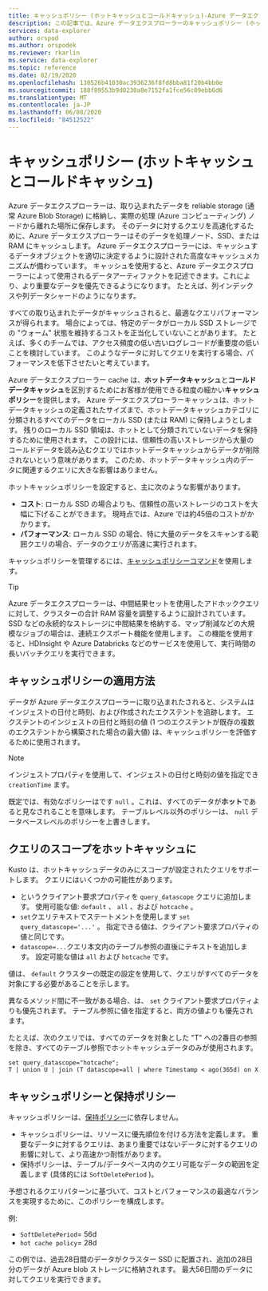 ```yaml
---
title: キャッシュポリシー (ホットキャッシュとコールドキャッシュ)-Azure データエクスプローラー
description: この記事では、Azure データエクスプローラーのキャッシュポリシー (ホットキャッシュとコールドキャッシュ) について説明します。
services: data-explorer
author: orspod
ms.author: orspodek
ms.reviewer: rkarlin
ms.service: data-explorer
ms.topic: reference
ms.date: 02/19/2020
ms.openlocfilehash: 130526b41030ac3936236f8fd8bba81f20b4bb0e
ms.sourcegitcommit: 188f89553b9d0230a8e7152fa1fce56c09ebb6d6
ms.translationtype: MT
ms.contentlocale: ja-JP
ms.lasthandoff: 06/08/2020
ms.locfileid: "84512522"
---
```

# <a name="cache-policy-hot-and-cold-cache"></a>キャッシュポリシー (ホットキャッシュとコールドキャッシュ) 

Azure データエクスプローラーは、取り込まれたデータを reliable storage (通常 Azure Blob Storage) に格納し、実際の処理 (Azure コンピューティング) ノードから離れた場所に保存します。 そのデータに対するクエリを高速化するために、Azure データエクスプローラーはそのデータを処理ノード、SSD、または RAM にキャッシュします。 Azure データエクスプローラーには、キャッシュするデータオブジェクトを適切に決定するように設計された高度なキャッシュメカニズムが備わっています。 キャッシュを使用すると、Azure データエクスプローラーによって使用されるデータアーティファクトを記述できます。これにより、より重要なデータを優先できるようになります。 たとえば、列インデックスや列データシャードのようになります。

すべての取り込まれたデータがキャッシュされると、最適なクエリパフォーマンスが得られます。 場合によっては、特定のデータがローカル SSD ストレージでの "ウォーム" 状態を維持するコストを正当化していないことがあります。
たとえば、多くのチームでは、アクセス頻度の低い古いログレコードが重要度の低いことを検討しています。
このようなデータに対してクエリを実行する場合、パフォーマンスを低下させたいと考えています。

Azure データエクスプローラー cache は、**ホットデータキャッシュ**と**コールドデータキャッシュ**を区別するためにお客様が使用できる粒度の細かい**キャッシュポリシー**を提供します。 Azure データエクスプローラーキャッシュは、ホットデータキャッシュの定義されたサイズまで、ホットデータキャッシュカテゴリに分類されるすべてのデータをローカル SSD (または RAM) に保持しようとします。 残りのローカル SSD 領域は、ホットとして分類されていないデータを保持するために使用されます。 この設計には、信頼性の高いストレージから大量のコールドデータを読み込むクエリではホットデータキャッシュからデータが削除されないという意味があります。 このため、ホットデータキャッシュ内のデータに関連するクエリに大きな影響はありません。

ホットキャッシュポリシーを設定すると、主に次のような影響があります。
* **コスト**: ローカル SSD の場合よりも、信頼性の高いストレージのコストを大幅に下げることができます。 現時点では、Azure では約45倍のコストがかかります。
* **パフォーマンス**: ローカル SSD の場合、特に大量のデータをスキャンする範囲クエリの場合、データのクエリが高速に実行されます。  

キャッシュポリシーを管理するには、[キャッシュポリシーコマンド](cache-policy.md)を使用します。

> [!TIP]
>Azure データエクスプローラーは、中間結果セットを使用したアドホッククエリに対して、クラスターの合計 RAM 容量を調整するように設計されています。
>SSD などの永続的なストレージに中間結果を格納する、マップ削減などの大規模なジョブの場合は、連続エクスポート機能を使用します。 この機能を使用すると、HDInsight や Azure Databricks などのサービスを使用して、実行時間の長いバッチクエリを実行できます。
 
## <a name="how-cache-policy-is-applied"></a>キャッシュポリシーの適用方法

データが Azure データエクスプローラーに取り込まれたされると、システムはインジェストの日付と時刻、および作成されたエクステントを追跡します。 エクステントのインジェストの日付と時刻の値 (1 つのエクステントが既存の複数のエクステントから構築された場合の最大値) は、キャッシュポリシーを評価するために使用されます。

> [!Note]
> インジェストプロパティを使用して、インジェストの日付と時刻の値を指定でき `creationTime` ます。

既定では、有効なポリシーはです `null` 。これは、すべてのデータが**ホット**であると見なされることを意味します。
テーブルレベル以外のポリシーは、 `null` データベースレベルのポリシーを上書きします。

## <a name="scoping-queries-to-hot-cache"></a>クエリのスコープをホットキャッシュに

Kusto は、ホットキャッシュデータのみにスコープが設定されたクエリをサポートします。
クエリにはいくつかの可能性があります。

- というクライアント要求プロパティを `query_datascope` クエリに追加します。
   使用可能な値: `default` 、 `all` 、および `hotcache` 。
- `set`クエリテキストでステートメントを使用します `set query_datascope='...'` 。
   指定できる値は、クライアント要求プロパティの値と同じです。
- `datascope=...`クエリ本文内のテーブル参照の直後にテキストを追加します。 
   設定可能な値は `all` および `hotcache` です。

値は、 `default` クラスターの既定の設定を使用して、クエリがすべてのデータを対象にする必要があることを示します。

異なるメソッド間に不一致がある場合、は、 `set` クライアント要求プロパティよりも優先されます。 テーブル参照に値を指定すると、両方の値よりも優先されます。

たとえば、次のクエリでは、すべてのデータを対象とした "T" への2番目の参照を除き、すべてのテーブル参照でホットキャッシュデータのみが使用されます。

```kusto
set query_datascope="hotcache";
T | union U | join (T datascope=all | where Timestamp < ago(365d) on X
```

## <a name="cache-policy-vs-retention-policy"></a>キャッシュポリシーと保持ポリシー

キャッシュポリシーは、[保持ポリシー](./retentionpolicy.md)に依存しません。 
- キャッシュポリシーは、リソースに優先順位を付ける方法を定義します。 重要なデータに対するクエリは、あまり重要ではないデータに対するクエリの影響に対して、より高速かつ耐性があります。
- 保持ポリシーは、テーブル/データベース内のクエリ可能なデータの範囲を定義します (具体的には `SoftDeletePeriod` )。

予想されるクエリパターンに基づいて、コストとパフォーマンスの最適なバランスを実現するために、このポリシーを構成します。

例:
* `SoftDeletePeriod`= 56d
* `hot cache policy`= 28d

この例では、過去28日間のデータがクラスター SSD に配置され、追加の28日分のデータが Azure blob ストレージに格納されます。
最大56日間のデータに対してクエリを実行できます。
 

